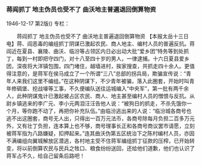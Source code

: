 ### 蒋阎抓丁  地主伪员也受不了  曲沃地主普遍退回倒算物资

1946-12-17
第2版()
专栏：

　　蒋阎抓丁
    地主伪员也受不了
    曲沃地主普遍退回倒算物资
    【本报太岳十三日电】蒋、阎恶毒的编组抓丁阴谋已激起农民、商人地主、编村人员的普遍反抗。蒋阎近在夏县、襄陵、曲沃、临汾等占领区内日必出动大批“爱乡团”特务等到处抓丁，每到一村即把守四门，对十八至四十岁的男人，一律逮捕。十六日夏县爱乡团，深夜将大洋镇包围，四门堵住，越墙进村，挨家搜查，共抓走四十余人。更值得注意的，是蒋军在侯马成立了一个所谓“三八”总部的拐兵局，欺骗宣传说：“青年人来我们这里不编组。”在这种阴谋下，不少青年被骗，落入此圈套，开始时叫青年修碉堡、挖战壕等工事，不久便编队送往运城编入“中央军”，第一批有两千余人，此种阴谋鬼计已激起被占区农民、商人、地主甚至编村人员的憎恨与反抗。从尉乡镇逃来的李广元、李小元两泪汪汪告他人说：“被狗日的抓走，不杀先饿你一个月，等你跑不动了，再把你补充队伍。”由临汾逃出来的人说：“临汾城各商号也逃不出这圈套，商号无人出，只得出一百万元法币，各商号除每月负担二百多万元外，又有壮丁负担，连本算上也不够，商号理事长正和各商号商议罢市请愿，立刻被蒋军指为八路嫌疑，扣押起来。”连其曲沃伪第五区统治下之陈村编村人员，亦因不满编组向翼城解放区潜逃，各村地主受不住蒋军编组抓丁征款的压榨，已开始转变，将以前倒算农民与民兵之牲口、粮食纷纷送回，还给他们道歉，他们也认识了蒋军占不久，给自己留条后路吧！
